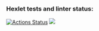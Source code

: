### Hexlet tests and linter status:
[![Actions Status](https://github.com/LUDVIG-BAISER/python-project-83/actions/workflows/hexlet-check.yml/badge.svg)](https://github.com/LUDVIG-BAISER/python-project-83/actions)
<a href="https://codeclimate.com/github/LUDVIG-BAISER/python-project-83/maintainability"><img src="https://api.codeclimate.com/v1/badges/d44500d725dd6b70c3f4/maintainability" /></a>